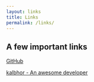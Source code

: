 ```yaml
---
layout: links
title: Links
permalink: /links/
---
```


## A few important links

[GitHub](http://github.com)

[kalbhor - An awesome developer](http://kalbhor.xyz)
